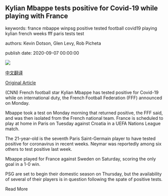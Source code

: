## Kylian Mbappe tests positive for Covid-19 while playing with France

keywords: france mbappe winpsg positive tested football covid19 playing kylian french weeks fff paris tests test

authors: Kevin Dotson, Glen Levy, Rob Picheta

publish date: 2020-09-07 00:00:00

![](https://cdn.cnn.com/cnnnext/dam/assets/200907215422-mbappe-super-tease.jpg)

[中文翻译](Kylian%20Mbappe%20tests%20positive%20for%20Covid-19%20while%20playing%20with%20France_zh.md)

[Original Article](https://edition.cnn.com/2020/09/07/football/kylian-mbappe-covid-test-spt-intl/index.html)

(CNN) French football star Kylian Mbappe has tested positive for Covid-19 while on international duty, the French Football Federation (FFF) announced on Monday.

Mbappe took a test on Monday morning that returned positive, the FFF said, and was then isolated from the French national team. France is scheduled to play at home in Paris on Tuesday against Croatia in a UEFA Nations League match.

The 21-year-old is the seventh Paris Saint-Germain player to have tested positive for coronavirus in recent weeks. Neymar was reportedly among six others to test positive last week.

Mbappe played for France against Sweden on Saturday, scoring the only goal in a 1-0 win.

PSG are set to begin their domestic season on Thursday, but the availability of several of their players is in question following the spate of positive tests.

Read More